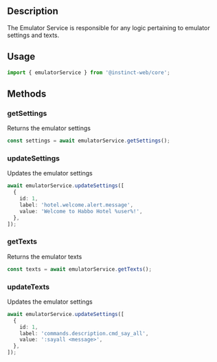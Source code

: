 ## Description
The Emulator Service is responsible for any logic pertaining to emulator settings and texts.

## Usage
```typescript
import { emulatorService } from '@instinct-web/core';
```
## Methods

### getSettings
Returns the emulator settings
```typescript
const settings = await emulatorService.getSettings();
```

### updateSettings
Updates the emulator settings
```typescript
await emulatorService.updateSettings([
  {
    id: 1,
    label: 'hotel.welcome.alert.message',
    value: 'Welcome to Habbo Hotel %user%!',
  },
]);
```

### getTexts
Returns the emulator texts
```typescript
const texts = await emulatorService.getTexts();
```

### updateTexts
Updates the emulator settings
```typescript
await emulatorService.updateSettings([
  {
    id: 1,
    label: 'commands.description.cmd_say_all',
    value: ':sayall <message>',
  },
]);
```
